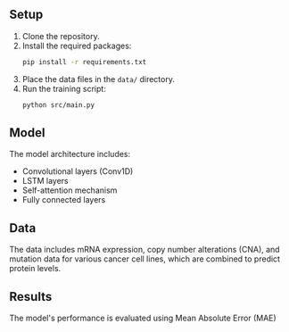 ## Setup

1. Clone the repository.
2. Install the required packages:
    ```bash
    pip install -r requirements.txt
    ```
3. Place the data files in the `data/` directory.
4. Run the training script:
    ```bash
    python src/main.py
    ```

## Model

The model architecture includes:
- Convolutional layers (Conv1D)
- LSTM layers
- Self-attention mechanism
- Fully connected layers

## Data

The data includes mRNA expression, copy number alterations (CNA), and mutation data for various cancer cell lines, which are combined to predict protein levels.

## Results

The model's performance is evaluated using Mean Absolute Error (MAE)